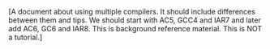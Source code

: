 [A document about using multiple compilers. It should include differences between them and tips. We should start with AC5, GCC4 and IAR7 and later add AC6, GC6 and IAR8. This is background reference material. This is NOT a tutorial.]
